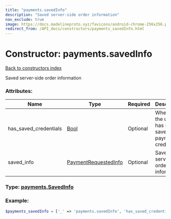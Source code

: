 ```yaml
---
title: "payments.savedInfo"
description: "Saved server-side order information"
nav_exclude: true
image: https://docs.madelineproto.xyz/favicons/android-chrome-256x256.png
redirect_from: /API_docs/constructors/payments_savedInfo.html
---
```

# Constructor: payments.savedInfo  
[Back to constructors index](index.md)



Saved server-side order information

### Attributes:

| Name     |    Type       | Required | Description |
|----------|---------------|----------|-------------|
|has\_saved\_credentials|[Bool](../types/Bool.md) | Optional|Whether the user has some saved payment credentials|
|saved\_info|[PaymentRequestedInfo](../types/PaymentRequestedInfo.md) | Optional|Saved server-side order information|



### Type: [payments.SavedInfo](../types/payments.SavedInfo.md)


### Example:

```php
$payments_savedInfo = ['_' => 'payments.savedInfo', 'has_saved_credentials' => Bool, 'saved_info' => PaymentRequestedInfo];
```  
